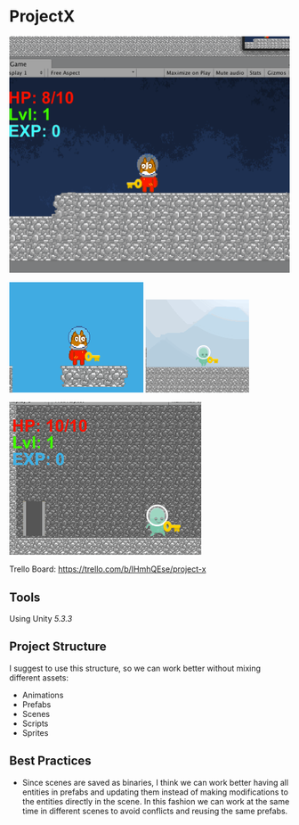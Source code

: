# ProjectX


![Current state](https://raw.githubusercontent.com/tonymtz/project-x/2746c8a21a7897e630e889a64acec1f337a98c80/Promo%20images/promo_gif_13.gif)

![Previous state](https://raw.githubusercontent.com/tonymtz/project-x/89400913d8aa63c80489838506deb50732968ba8/Promo%20images/promo_12.gif)
![Previous state](https://raw.githubusercontent.com/tonymtz/project-x/1b69298740bc56a33138539ba0ebdfa733963246/Promo%20images/Promo_gif_8.gif)

![Progress](https://raw.githubusercontent.com/tonymtz/project-x/1b69298740bc56a33138539ba0ebdfa733963246/Promo%20images/Promo_gif_7.gif)

Trello Board:
https://trello.com/b/IHmhQEse/project-x

## Tools
Using Unity *5.3.3*

## Project Structure

I suggest to use this structure, so we can work better without mixing different assets:

- Animations
- Prefabs
- Scenes
- Scripts
- Sprites


## Best Practices

- Since scenes are saved as binaries, I think we can work better having all entities in prefabs and updating them instead of making modifications to the entities directly in the scene. In this fashion we can work at the same time in different scenes to avoid conflicts and reusing the same prefabs.
